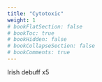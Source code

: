 ```yaml
---
title: "Cytotoxic"
weight: 1
# bookFlatSection: false
# bookToc: true
# bookHidden: false
# bookCollapseSection: false
# bookComments: true
---
```

Irish debuff x5